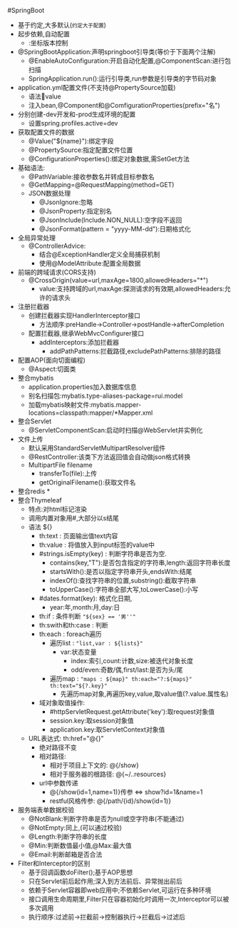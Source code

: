 #SpringBoot
* 基于约定,大多默认(`约定大于配置`)
* 起步依赖,自动配置
    * <parent>:坐标版本控制
* @SpringBootApplication:声明springboot引导类(等价于下面两个注解)
    * @EnableAutoConfiguration:开启自动化配置,@ComponentScan:进行包扫描
    * SpringApplication.run():运行引导类,run参数是引导类的字节码对象
* application.yml配置文件(不支持@PropertySource加载)
    * 语法:key:value
    * 注入bean,@Component和@ComfigurationProperties(prefix="名")
* 分别创建-dev开发和-prod生成环境的配置
    * 设置spring.profiles.active=dev
* 获取配置文件的数据
    * @Value("${name}"):绑定字段
    * @PropertySource:指定配置文件位置
    * @ConfigurationProperties():绑定对象数据,需SetGet方法
* 基础语法:
    * @PathVariable:接收参数名并转成目标参数名
    * @GetMapping=@RequestMapping(method=GET)
    * JSON数据处理
        * @JsonIgnore:忽略
        * @JsonProperty:指定别名
        * @JsonInclude(Include.NON_NULL):空字段不返回
        * @JsonFormat(pattern = "yyyy-MM-dd"):日期格式化
* 全局异常处理
    * @ControllerAdvice:
        * 结合@ExceptionHandler定义全局捕获机制
        * 使用@ModelAttribute:配置全局数据
* 前端的跨域请求(CORS支持)
    * @CrossOrigin(value=url,maxAge=1800,allowedHeaders="*")
        * value:支持跨域的url,maxAge:探测请求的有效期,allowedHeaders:允许的请求头
* 注册拦截器
    * 创建拦截器实现HandlerInterceptor接口
        * 方法顺序:preHandle->Controller->postHandle->afterCompletion
    * 配置拦截器,继承WebMvcConfigurer接口
        * addInterceptors:添加拦截器
            * addPathPatterns:拦截路径,excludePathPatterns:排除的路径
* 配置AOP(面向切面编程)
    * @Aspect:切面类
* 整合mybatis
    * application.properties加入数据库信息
    * 别名扫描包:mybatis.type-aliases-package=rui.model
    * 加载mybatis映射文件:mybatis.mapper-locations=classpath:mapper/*Mapper.xml
* 整合Servlet
    * @ServletComponentScan:启动时扫描@WebServlet并实例化
* 文件上传
    * 默认采用StandardServletMultipartResolver组件
    * @RestController:该类下方法返回值会自动做json格式转换
    * MultipartFile filename
        * transferTo(file):上传
        * getOriginalFilename():获取文件名
* 整合redis
    * 
* 整合Thymeleaf
    * 特点:对html标记渲染
    * 调用内置对象用\#,大部分以s结尾
    * 语法 ${}
        * th:text : 页面输出值text内容
        * th:value : 将值放入到input标签的value中
        * \#strings.isEmpty(key) : 判断字符串是否为空.
            * contains(key,"T"):是否包含指定的字符串,length:返回字符串长度
            * startsWith():是否以指定字符串开头,endsWith:结尾
            * indexOf():查找字符串的位置,substring():截取字符串
            * toUpperCase():字符串全部大写,toLowerCase():小写
        * \#dates.format(key): 格式化日期,
            * year:年,month:月,day:日
        * th:if : 条件判断 `"${sex} == '男''"`
        * th:swith和th:case : 判断
        * th:each : foreach遍历 
            * 遍历list : `"list,var : ${lists}"`
                * var:状态变量 
                    * index:索引,count:计数,size:被迭代对象长度
                    * odd/even:奇数/偶,first/last:是否为头/尾
            * 遍历map : `"maps : ${map}" th:each="?:${maps}" th:text="${?.key}"`
                * 先遍历map对象,再遍历key,value,取value值(?.value.属性名)
        * 域对象取值操作:
            * \#httpServletRequest.getAttribute('key'):取request对象值
            * session.key:取session对象值
            * application.key:取ServletContext对象值
    * URL表达式: th:href="@{}"
        * 绝对路径不变
        * 相对路径:
            * 相对于项目上下文的: @{/show}
            * 相对于服务器的根路径: @{~/..resources}
        * url中参数传递
            * @{/show(id=1,name=1)}传参 <=> show?id=1&name=1
            * restful风格传参: @{/path/{id}/show(id=1)}
* 服务端表单数据校验
    * @NotBlank:判断字符串是否为null或空字符串(不能通过)
    * @NotEmpty:同上,(可以通过校验)
    * @Length:判断字符串的长度
    * @Min:判断数值最小值,@Max:最大值
    * @Email:判断邮箱是否合法
* Filter和Interceptor的区别
    * 基于回调函数doFilter();基于AOP思想
    * 只在Servlet前后起作用;深入到方法前后、异常抛出前后
    * 依赖于Servlet容器即web应用中;不依赖Servlet,可运行在多种环境
    * 接口调用生命周期里,Filter只在容器初始化时调用一次,Interceptor可以被多次调用
    * 执行顺序:过滤前->拦截前->控制器执行->拦截后->过滤后